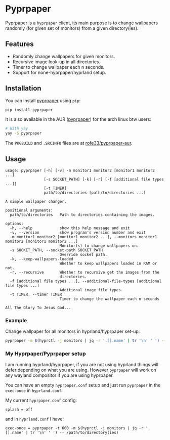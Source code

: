 # Pyprpaper

Pyprpaper  is  a   `hyprpaper`  client,  its  main
purpose   is   to   change   wallpapers   randomly
(for  given   set  of   monitors)  from   a  given
directory(ies).

## Features

- Randomly change wallpapers for given monitors.
- Recursive image look-up in all directories.
- Timer to change wallpaper each n seconds.
- Support for none-hyprpaper/hyprland setup.

## Installation

You can install [pyprpaper](https://pypi.org/project/pyprpaper/) using `pip`:

```sh
pip install pyprpaper
```

It is also available in the AUR ([pyprpaper](https://aur.archlinux.org/packages/pyprpaper)) for the arch linux
btw users:

```sh
# With yay
yay -S pyprpaper
```

The `PKGBUILD` and `.SRCINFO` files are at
[rofe33/pyprpaper-aur](https://github.com/rofe33/pyprpaper-aur).

## Usage

```
usage: pyprpaper [-h] [-v] -m monitor1 monitor2 [monitor1 monitor2 ...]
                 [-s SOCKET_PATH] [-k] [-r] [-f [additional file types ...]]
                 [-t TIMER]
                 path/to/directories [path/to/directories ...]

A simple wallpaper changer.

positional arguments:
  path/to/directories   Path to directories containing the images.

options:
  -h, --help            show this help message and exit
  -v, --version         show program's version number and exit
  -m monitor1 monitor2 [monitor1 monitor2 ...], --monitors monitor1 monitor2 [monitor1 monitor2 ...]
                        Monitor(s) to change wallpapers on.
  -s SOCKET_PATH, --socket-path SOCKET_PATH
                        Override socket path.
  -k, --keep-wallpapers-loaded
                        Whether to keep wallpapers loaded in RAM or not.
  -r, --recursive       Whether to recursive get the images from the
                        directories.
  -f [additional file types ...], --additional-file-types [additional file types ...]
                        Additional image file types.
  -t TIMER, --timer TIMER
                        Timer to change the wallpaper each n seconds

All The Glory To Jesus God...
```

### Example

Change  wallpaper  for  all monitors in hyprland/hyprpaper set-up:

```sh
pyprpaper -m $(hyprctl -j monitors | jq -r '.[].name' | tr '\n' ' ') -- /path/to/wallpaper/directories
```

### My Hyprpaper/Pyprpaper setup

I am  running hyprland/hyprpaper,  if you  are not
using hyprland things will defer depending on what
you are  using. However  `pyprpaper` will  work on
any wayland compositor if you are using hyprpaper.

You  can  have  an  empty  `hyprpaper.conf`  setup
and  just run  `pyprpaper` in  the `exec-once`  in
`hyprland.conf`.

My current `hyprpaper.conf` config:

```
splash = off
```

and in `hyprland.conf` I have:

```
exec-once = pyprpaper -t 600 -m $(hyprctl -j monitors | jq -r '.[].name' | tr '\n' ' ') -- /path/to/directory(ies)
```
